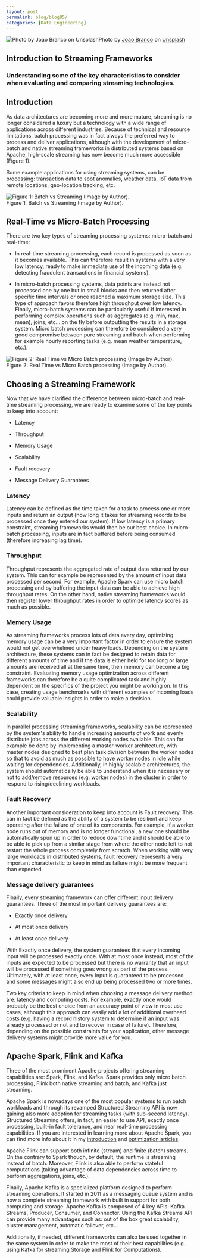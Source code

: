 ```yaml
---
layout: post
permalink: blog/blog85/
categories: [Data Engineering]
---
```


![Photo by [Joao Branco](https://unsplash.com/@jfobranco?utm_source=medium&utm_medium=referral) on [Unsplash](https://unsplash.com?utm_source=medium&utm_medium=referral)](https://cdn-images-1.medium.com/max/9792/0*lJX5ec98FLZdRel4)Photo by [Joao Branco](https://unsplash.com/@jfobranco?utm_source=medium&utm_medium=referral) on [Unsplash](https://unsplash.com?utm_source=medium&utm_medium=referral)

<!--end_excerpt-->

## Introduction to Streaming Frameworks

### Understanding some of the key characteristics to consider when evaluating and comparing streaming technologies.

## Introduction

As data architectures are becoming more and more mature, streaming is no longer considered a luxury but a technology with a wide range of applications across different industries. Because of technical and resource limitations, batch processing was in fact always the preferred way to process and deliver applications, although with the development of micro-batch and native streaming frameworks in distributed systems based on Apache, high-scale streaming has now become much more accessible (Figure 1).

Some example applications for using streaming systems, can be processing: transaction data to spot anomalies, weather data, IoT data from remote locations, geo-location tracking, etc.

![Figure 1: Batch vs Streaming (Image by Author).](https://cdn-images-1.medium.com/max/2168/1*54c2dKV4awb1W5w6B1kATA.png)<br>Figure 1: Batch vs Streaming (Image by Author).

## Real-Time vs Micro-Batch Processing

There are two key types of streaming processing systems: micro-batch and real-time:

* In real-time streaming processing, each record is processed as soon as it becomes available. This can therefore result in systems with a very low latency, ready to make immediate use of the incoming data (e.g. detecting fraudulent transactions in financial systems).

* In micro-batch processing systems, data points are instead not processed one by one but in small blocks and then returned after specific time intervals or once reached a maximum storage size. This type of approach favors therefore high throughput over low latency. Finally, micro-batch systems can be particularly useful if interested in performing complex operations such as aggregates (e.g. min, max, mean), joins, etc… on the fly before outputting the results in a storage system. Micro batch processing can therefore be considered a very good compromise between pure streaming and batch when performing for example hourly reporting tasks (e.g. mean weather temperature, etc.).

![Figure 2: Real Time vs Micro Batch processing (Image by Author).](https://cdn-images-1.medium.com/max/3984/1*UIKU3Fm42fRZArfhekBEFg.png)<br>Figure 2: Real Time vs Micro Batch processing (Image by Author).

## Choosing a Streaming Framework

Now that we have clarified the difference between micro-batch and real-time streaming processing, we are ready to examine some of the key points to keep into account:

* Latency

* Throughput

* Memory Usage

* Scalability

* Fault recovery

* Message Delivery Guarantees

### Latency

Latency can be defined as the time taken for a task to process one or more inputs and return an output (how long it takes for streaming records to be processed once they entered our system). If low latency is a primary constraint, streaming frameworks would then be our best choice. In micro-batch processing, inputs are in fact buffered before being consumed (therefore increasing lag time).

### Throughput

Throughput represents the aggregated rate of output data returned by our system. This can for example be represented by the amount of input data processed per second. For example, Apache Spark can use micro batch processing and by buffering the input data can be able to achieve high throughput rates. On the other hand, native streaming frameworks would then register lower throughput rates in order to optimize latency scores as much as possible.

### Memory Usage

As streaming frameworks process lots of data every day, optimizing memory usage can be a very important factor in order to ensure the system would not get overwhelmed under heavy loads. Depending on the system architecture, these systems can in fact be designed to retain data for different amounts of time and if the data is either held for too long or large amounts are received all at the same time, then memory can become a big constraint. Evaluating memory usage optimization across different frameworks can therefore be a quite complicated task and highly dependent on the specifics of the project you might be working on. In this case, creating usage benchmarks with different examples of incoming loads could provide valuable insights in order to make a decision.

### Scalability

In parallel processing streaming frameworks, scalability can be represented by the system's ability to handle increasing amounts of work and evenly distribute jobs across the different working nodes available. This can for example be done by implementing a master-worker architecture, with master nodes designed to best plan task division between the worker nodes so that to avoid as much as possible to have worker nodes in idle while waiting for dependencies. Additionally, in highly scalable architectures, the system should automatically be able to understand when it is necessary or not to add/remove resources (e.g. worker nodes) in the cluster in order to respond to rising/declining workloads.

### Fault Recovery

Another important consideration to keep into account is Fault recovery. This can in fact be defined as the ability of a system to be resilient and keep operating after the failure of one of its components. For example, if a worker node runs out of memory and is no longer functional, a new one should be automatically spun up in order to reduce downtime and it should be able to be able to pick up from a similar stage from where the other node left to not restart the whole process completely from scratch. When working with very large workloads in distributed systems, fault recovery represents a very important characteristic to keep in mind as failure might be more frequent than expected.

### Message delivery guarantees

Finally, every streaming framework can offer different input delivery guarantees. Three of the most important delivery guarantees are:

* Exactly once delivery

* At most once delivery

* At least once delivery

With Exactly once delivery, the system guarantees that every incoming input will be processed exactly once. With at most once instead, most of the inputs are expected to be processed but there is no warranty that an input will be processed if something goes wrong as part of the process. Ultimately, with at least once, every input is guaranteed to be processed and some messages might also end up being processed two or more times.

Two key criteria to keep in mind when choosing a message delivery method are: latency and computing costs. For example, exactly once would probably be the best choice from an accuracy point of view in most use cases, although this approach can easily add a lot of additional overhead costs (e.g. having a record history system to determine if an input was already processed or not and to recover in case of failure). Therefore, depending on the possible constraints for your application, other message delivery systems might provide more value for you.

## Apache Spark, Flink and Kafka

Three of the most prominent Apache projects offering streaming capabilities are: Spark, Flink, and Kafka. Spark provides only micro batch processing, Flink both native streaming and batch, and Kafka just streaming.

Apache Spark is nowadays one of the most popular systems to run batch workloads and through its revamped Structured Streaming API is now gaining also more adoption for streaming tasks (with sub-second latency). Structured Streaming offers, in fact, an easier to use API, exactly once processing, built-in fault tolerance, and near real-time processing capabilities. If you are interested in learning more about Apache Spark, you can find more info about it in my [introduction](https://towardsdatascience.com/getting-started-with-apache-spark-cb703e1b3ee9) and [optimization articles](https://towardsdatascience.com/apache-spark-optimization-techniques-fa7f20a9a2cf).

Apache Flink can support both infinite (stream) and finite (batch) streams. On the contrary to Spark though, by default, the runtime is streaming instead of batch. Moreover, Flink is also able to perform stateful computations (taking advantage of data dependencies across time to perform aggregations, joins, etc.).

Finally, Apache Kafka is a specialized platform designed to perform streaming operations. It started in 2011 as a messaging queue system and is now a complete streaming framework with built in support for both computing and storage. Apache Kafka is composed of 4 key APIs: Kafka Streams, Producer, Consumer, and Connector. Using the Kafka Streams API can provide many advantages such as: out of the box great scalability, cluster management, automatic failover, etc…

Additionally, if needed, different frameworks can also be used together in the same system in order to make the most of their best capabilities (e.g. using Kafka for streaming Storage and Flink for Computations).